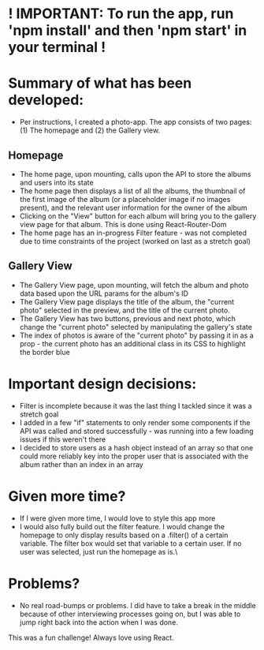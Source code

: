  # ! IMPORTANT: To run the app, run 'npm install' and then 'npm start' in your terminal !





# Summary of what has been developed:

- Per instructions, I created a photo-app. The app consists of two pages: (1) The homepage and (2) the Gallery view.

## Homepage
- The home page, upon mounting, calls upon the API to store the albums and users into its state
- The home page then displays a list of all the albums, the thumbnail of the first image of the album (or a placeholder image if no images present), and the relevant user information for the owner of the album
- Clicking on the "View" button for each album will bring you to the gallery view page for that album. This is done using React-Router-Dom
- The home page has an in-progress Filter feature - was not completed due to time constraints of the project (worked on last as a stretch goal)

## Gallery View
- The Gallery View page, upon mounting, will fetch the album and photo data based upon the URL params for the album's ID
- The Gallery View page displays the title of the album, the "current photo" selected in the preview, and the title of the current photo.
- The Gallery View has two buttons, previous and next photo, which change the "current photo" selected by manipulating the gallery's state
- The index of photos is aware of the "current photo" by passing it in as a prop - the current photo has an additional class in its CSS to highlight the border blue


# Important design decisions:

- Filter is incomplete because it was the last thing I tackled since it was a stretch goal
- I added in a few "if" statements to only render some components if the API was called and stored successfully - was running into a few loading issues if this weren't there
- I decided to store users as a hash object instead of an array so that one could more reliably key into the proper user that is associated with the album rather than an index in an array


# Given more time?

- If I were given more time, I would love to style this app more
- I would also fully build out the filter feature. I would change the homepage to only display results based on a .filter() of a certain variable. The filter box would set that variable to a certain user. If no user was selected, just run the homepage as is.\


# Problems?

- No real road-bumps or problems. I did have to take a break in the middle because of other interviewing processes going on, but I was able to jump right back into the action when I was done.

This was a fun challenge! Always love using React.
